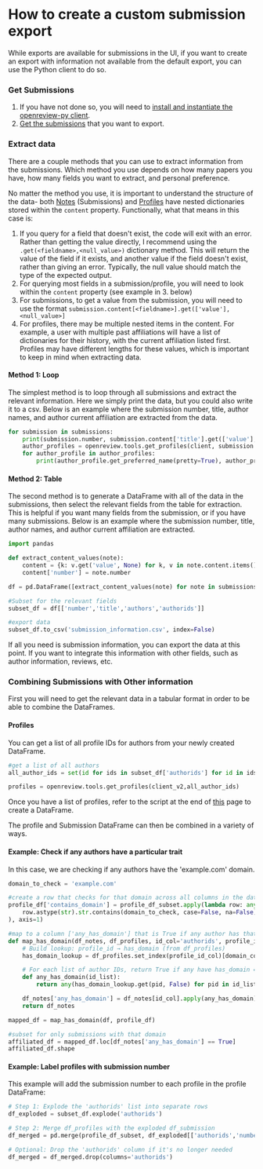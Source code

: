 # How to create a custom submission export

While exports are available for submissions in the UI, if you want to create an export with information not available from the default export, you can use the Python client to do so.

### Get Submissions

1. If you have not done so, you will need to [install and instantiate the openreview-py client](../../getting-started/using-the-api/installing-and-instantiating-the-python-client.md).&#x20;
2. [Get the submissions](broken-reference) that you want to export.

### Extract data

There are a couple methods that you can use to extract information from the submissions. Which method you use depends on how many papers you have, how many fields you want to extract, and personal preference.&#x20;

No matter the method you use, it is important to understand the structure of the data- both [Notes](../../getting-started/using-the-api/objects-in-openreview/introduction-to-notes.md) (Submissions) and [Profiles](../../getting-started/using-the-api/objects-in-openreview/introduction-to-profiles.md) have nested dictionaries stored within the `content` property. Functionally, what that means in this case is:

1. If you query for a field that doesn't exist, the code will exit with an error. Rather than getting the value directly, I recommend using the `.get(<fieldname>,<null_value>)` dictionary method. This will return the value of the field if it exists, and another value if the field doesn't exist, rather than giving an error. Typically, the null value should match the type of the expected output.&#x20;
2. For querying most fields in a submission/profile, you will need to look within the `content` property (see example in 3. below)
3. For submissions, to get a value from the submission, you will need to use the format `submission.content[<fieldname>].get(['value'],<null_value>]`&#x20;
4. For profiles, there may be multiple nested items in the content. For example, a user with multiple past affiliations will have a list of dictionaries for their history, with the current affiliation listed first. Profiles may have different lengths for these values, which is important to keep in mind when extracting data.&#x20;

#### Method 1: Loop

The simplest method is to loop through all submissions and extract the relevant information. Here we simply print the data, but you could also write it to a csv. Below is an example where the submission number, title, author names, and author current affiliation are extracted from the data.&#x20;

```python
for submission in submissions:
    print(submission.number, submission.content['title'].get(['value'],'')) 
    author_profiles = openreview.tools.get_profiles(client, submission.content['authorids'].get(['value'],'')
    for author_profile in author_profiles:
        print(author_profile.get_preferred_name(pretty=True), author_profile.content.get('history', [{}])[0])
```

#### Method 2: Table

The second method is to generate a DataFrame with all of the data in the submissions, then select the relevant fields from the table for extraction. This is helpful if you want many fields from the submission, or if you have many submissions. Below is an example where the submission number, title, author names, and author current affiliation are extracted.&#x20;



```python
import pandas

def extract_content_values(note):
    content = {k: v.get('value', None) for k, v in note.content.items()}
    content['number'] = note.number

df = pd.DataFrame([extract_content_values(note) for note in submissions])

#Subset for the relevant fields
subset_df = df[['number','title','authors','authorids']]

#export data
subset_df.to_csv('submission_information.csv', index=False)
```

If all you need is submission information, you can export the data at this point. If you want to integrate this information with other fields, such as author information, reviews, etc.&#x20;

### Combining Submissions with Other information

First you will need to get the relevant data in a tabular format in order to be able to combine the DataFrames.

#### Profiles

You can get a list of all profile IDs for authors from your newly created DataFrame.&#x20;

```python
#get a list of all authors
all_author_ids = set(id for ids in subset_df['authorids'] for id in ids)

profiles = openreview.tools.get_profiles(client_v2,all_author_ids)
```

Once you have a list of profiles, refer to the script at the end of [this](../../getting-started/using-the-api/objects-in-openreview/introduction-to-profiles.md) page to create a DataFrame.&#x20;

The profile and Submission DataFrame can then be combined in a variety of ways.&#x20;

#### Example: Check if any authors have a particular trait

In this case, we are checking if any authors have the 'example.com' domain.

```python
domain_to_check = 'example.com'

#create a row that checks for that domain across all columns in the data
profile_df['contains_domain'] = profile_df_subset.apply(lambda row: any(
    row.astype(str).str.contains(domain_to_check, case=False, na=False)
), axis=1)

#map to a column ['any_has_domain'] that is True if any author has that domain in their history
def map_has_domain(df_notes, df_profiles, id_col='authorids', profile_id_col='profile_id', domain_col='contains_domain'):
    # Build lookup: profile_id → has_domain (from df_profiles)
    has_domain_lookup = df_profiles.set_index(profile_id_col)[domain_col].to_dict()

    # For each list of author IDs, return True if any have has_domain = True
    def any_has_domain(id_list):
        return any(has_domain_lookup.get(pid, False) for pid in id_list)

    df_notes['any_has_domain'] = df_notes[id_col].apply(any_has_domain)
    return df_notes

mapped_df = map_has_domain(df, profile_df)

#subset for only submissions with that domain
affiliated_df = mapped_df.loc[df_notes['any_has_domain'] == True]
affiliated_df.shape
```

#### Example: Label profiles with submission number

This example will add the submission number to each profile in the profile DataFrame:

```python
# Step 1: Explode the 'authorids' list into separate rows
df_exploded = subset_df.explode('authorids')

# Step 2: Merge df_profiles with the exploded df_submission
df_merged = pd.merge(profile_df_subset, df_exploded[['authorids','number']], left_on='profile_id', right_on='authorids', how='left')

# Optional: Drop the 'authorids' column if it's no longer needed
df_merged = df_merged.drop(columns='authorids')

```



